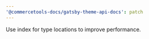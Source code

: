 ```yaml
---
'@commercetools-docs/gatsby-theme-api-docs': patch
---
```


Use index for type locations to improve performance.
